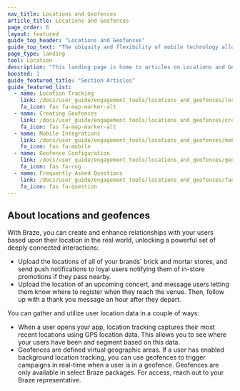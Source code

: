```yaml
---
nav_title: Locations and Geofences
article_title: Locations and Geofences
page_order: 6
layout: featured
guide_top_header: "Locations and Geofences"
guide_top_text: "The ubiquity and flexibility of mobile technology allows marketers, product managers, and growth teams to reach their users everywhere, blurring the lines between digital and real-world experiences. Refer to the articles in this section to learn more about location tracking, creating geofences, mobile integrations, and more. <br><br>**Geofences are only available in select Braze packages. Reach out to your Braze customer success manager to get started.**"
page_type: landing
tool: Location
description: "This landing page is home to articles on Locations and Geofences. Here you can find resources on location tracking, creating geofences, mobile integrations, and more."
boosted: 1
guide_featured_title: "Section Articles"
guide_featured_list:
  - name: Location Tracking
    link: /docs/user_guide/engagement_tools/locations_and_geofences/location_tracking
    fa_icon: fas fa-map-marker-alt
  - name: Creating Geofences
    link: /docs/user_guide/engagement_tools/locations_and_geofences/creating_geofences/
    fa_icon: fas fa-map-marker-alt
  - name: Mobile Integrations
    link: /docs/user_guide/engagement_tools/locations_and_geofences/mobile_integrations/
    fa_icon: fas fa-mobile
  - name: Geofence Configuration
    link: /docs/user_guide/engagement_tools/locations_and_geofences/geofence_configuration/
    fa_icon: fas fa-cog
  - name: Frequently Asked Questions
    link: /docs/user_guide/engagement_tools/locations_and_geofences/faqs/
    fa_icon: fas fa-question
---
```


## About locations and geofences

With Braze, you can create and enhance relationships with your users based upon their location in the real world, unlocking a powerful set of deeply connected interactions:

- Upload the locations of all of your brands' brick and mortar stores, and send push notifications to loyal users notifying them of in-store promotions if they pass nearby. 
- Upload the location of an upcoming concert, and message users letting them know where to register when they reach the venue. Then, follow up with a thank you message an hour after they depart.

You can gather and utilize user location data in a couple of ways:

- When a user opens your app, location tracking captures their most recent locations using GPS location data. This allows you to see where your users have been and segment based on this data.
- Geofences are defined virtual geographic areas. If a user has enabled background location tracking, you can use geofences to trigger campaigns in real-time when a user is in a geofence. Geofences are only available in select Braze packages. For access, reach out to your Braze representative.
<br><br><br>